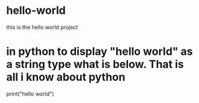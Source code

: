 # hello-world
this is the hello world project
# in python to display "hello world" as a string type what is below. That is all i know about python
print("hello world")
